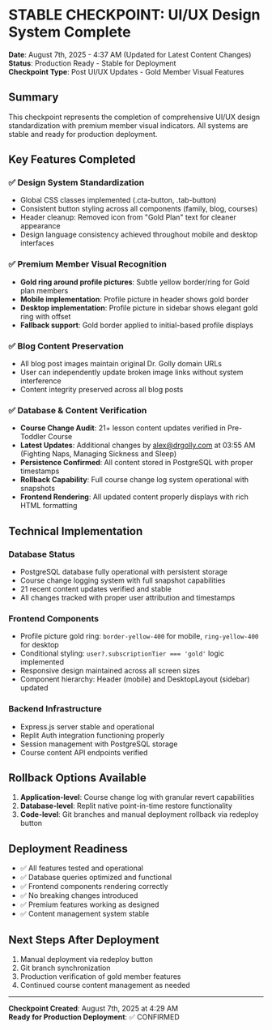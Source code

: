 # STABLE CHECKPOINT: UI/UX Design System Complete
**Date**: August 7th, 2025 - 4:37 AM (Updated for Latest Content Changes)  
**Status**: Production Ready - Stable for Deployment  
**Checkpoint Type**: Post UI/UX Updates - Gold Member Visual Features

## Summary
This checkpoint represents the completion of comprehensive UI/UX design standardization with premium member visual indicators. All systems are stable and ready for production deployment.

## Key Features Completed

### ✅ Design System Standardization
- Global CSS classes implemented (.cta-button, .tab-button)
- Consistent button styling across all components (family, blog, courses)
- Header cleanup: Removed icon from "Gold Plan" text for cleaner appearance
- Design language consistency achieved throughout mobile and desktop interfaces

### ✅ Premium Member Visual Recognition
- **Gold ring around profile pictures**: Subtle yellow border/ring for Gold plan members
- **Mobile implementation**: Profile picture in header shows gold border
- **Desktop implementation**: Profile picture in sidebar shows elegant gold ring with offset
- **Fallback support**: Gold border applied to initial-based profile displays

### ✅ Blog Content Preservation
- All blog post images maintain original Dr. Golly domain URLs
- User can independently update broken image links without system interference
- Content integrity preserved across all blog posts

### ✅ Database & Content Verification
- **Course Change Audit**: 21+ lesson content updates verified in Pre-Toddler Course
- **Latest Updates**: Additional changes by alex@drgolly.com at 03:55 AM (Fighting Naps, Managing Sickness and Sleep)
- **Persistence Confirmed**: All content stored in PostgreSQL with proper timestamps
- **Rollback Capability**: Full course change log system operational with snapshots
- **Frontend Rendering**: All updated content properly displays with rich HTML formatting

## Technical Implementation

### Database Status
- PostgreSQL database fully operational with persistent storage
- Course change logging system with full snapshot capabilities
- 21 recent content updates verified and stable
- All changes tracked with proper user attribution and timestamps

### Frontend Components
- Profile picture gold ring: `border-yellow-400` for mobile, `ring-yellow-400` for desktop
- Conditional styling: `user?.subscriptionTier === 'gold'` logic implemented
- Responsive design maintained across all screen sizes
- Component hierarchy: Header (mobile) and DesktopLayout (sidebar) updated

### Backend Infrastructure
- Express.js server stable and operational
- Replit Auth integration functioning properly
- Session management with PostgreSQL storage
- Course content API endpoints verified

## Rollback Options Available
1. **Application-level**: Course change log with granular revert capabilities
2. **Database-level**: Replit native point-in-time restore functionality
3. **Code-level**: Git branches and manual deployment rollback via redeploy button

## Deployment Readiness
- ✅ All features tested and operational
- ✅ Database queries optimized and functional
- ✅ Frontend components rendering correctly
- ✅ No breaking changes introduced
- ✅ Premium features working as designed
- ✅ Content management system stable

## Next Steps After Deployment
1. Manual deployment via redeploy button
2. Git branch synchronization
3. Production verification of gold member features
4. Continued course content management as needed

---
**Checkpoint Created**: August 7th, 2025 at 4:29 AM  
**Ready for Production Deployment**: ✅ CONFIRMED